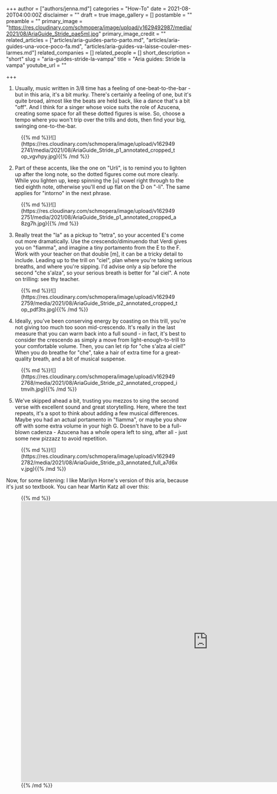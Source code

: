 +++
author = ["authors/jenna.md"]
categories = "How-To"
date = 2021-08-20T04:00:00Z
disclaimer = ""
draft = true
image_gallery = []
postamble = ""
preamble = ""
primary_image = "https://res.cloudinary.com/schmopera/image/upload/v1629492987/media/2021/08/AriaGuide_Stride_pae5ml.jpg"
primary_image_credit = ""
related_articles = ["articles/aria-guides-parto-parto.md", "articles/aria-guides-una-voce-poco-fa.md", "articles/aria-guides-va-laisse-couler-mes-larmes.md"]
related_companies = []
related_people = []
short_description = "short"
slug = "aria-guides-stride-la-vampa"
title = "Aria guides: Stride la vampa"
youtube_url = ""

+++
1. Usually, music written in 3/8 time has a feeling of one-beat-to-the-bar - but in this aria, it's a bit murky. There's certainly a feeling of one, but it's quite broad, almost like the beats are held back, like a dance that's a bit "off". And I think for a singer whose voice suits the role of Azucena, creating some space for all these dotted figures is wise. So, choose a tempo where you won't trip over the trills and dots, then find your big, swinging one-to-the-bar.

<figure data-type="image">{{% md %}}![](https://res.cloudinary.com/schmopera/image/upload/v1629492741/media/2021/08/AriaGuide_Stride_p1_annotated_cropped_top_vgvhpy.jpg){{% /md %}}

</figure>

2. Part of these accents, like the one on "Urli", is to remind you to lighten up after the long note, so the dotted figures come out more clearly. While you lighten up, keep spinning the \[u\] vowel right through to the tied eighth note, otherwise you'll end up flat on the D on "-li". The same applies for "intorno" in the next phrase.

<figure data-type="image">{{% md %}}![](https://res.cloudinary.com/schmopera/image/upload/v1629492751/media/2021/08/AriaGuide_Stride_p1_annotated_cropped_a8zg7h.jpg){{% /md %}}

</figure>

3. Really treat the "la" as a pickup to "tetra", so your accented E's come out more dramatically. Use the crescendo/diminuendo that Verdi gives you on "fiamma", and imagine a tiny portamento from the E to the F. Work with your teacher on that double \[m\], it can be a tricky detail to include. Leading up to the trill on "ciel", plan where you're taking serious breaths, and where you're sipping. I'd advise only a sip before the second "che s'alza", so your serious breath is better for "al ciel". A note on trilling: see thy teacher.

<figure data-type="image">{{% md %}}![](https://res.cloudinary.com/schmopera/image/upload/v1629492759/media/2021/08/AriaGuide_Stride_p2_annotated_cropped_top_pdf3ts.jpg){{% /md %}}

</figure>

4. Ideally, you've been conserving energy by coasting on this trill, you're not giving too much too soon mid-crescendo. It's really in the last measure that you can warm back into a full sound - in fact, it's best to consider the crescendo as simply a move from light-enough-to-trill to your comfortable volume. Then, you can let rip for "che s'alza al ciel!" When you do breathe for "che", take a hair of extra time for a great-quality breath, and a bit of musical suspense.

<figure data-type="image">{{% md %}}![](https://res.cloudinary.com/schmopera/image/upload/v1629492768/media/2021/08/AriaGuide_Stride_p2_annotated_cropped_itmvih.jpg){{% /md %}}

</figure>

5. We've skipped ahead a bit, trusting you mezzos to sing the second verse with excellent sound and great storytelling. Here, where the text repeats, it's a spot to think about adding a few musical differences. Maybe you had an actual portamento in "fiamma", or maybe you show off with some extra volume in your high G. Doesn't have to be a full-blown cadenza - Azucena has a whole opera left to sing, after all - just some new pizzazz to avoid repetition.

<figure data-type="image">{{% md %}}![](https://res.cloudinary.com/schmopera/image/upload/v1629492782/media/2021/08/AriaGuide_Stride_p3_annotated_full_a7d6xv.jpg){{% /md %}}

</figure>

Now, for some listening: I like Marilyn Horne's version of this aria, because it's just so textbook. You can hear Martin Katz all over this:

<figure data-type="video">{{% md %}}<iframe width="1010" height="758" src="https://www.youtube.com/embed/SDT4rct_n1A" title="YouTube video player" frameborder="0" allow="accelerometer; autoplay; clipboard-write; encrypted-media; gyroscope; picture-in-picture" allowfullscreen></iframe>{{% /md %}}

</figure>